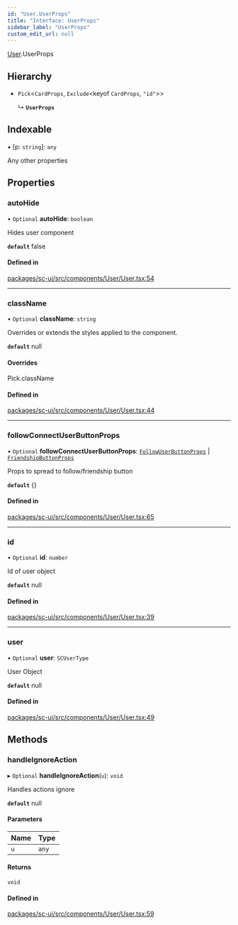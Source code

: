 ```yaml
---
id: "User.UserProps"
title: "Interface: UserProps"
sidebar_label: "UserProps"
custom_edit_url: null
---
```


[User](../modules/User).UserProps

## Hierarchy

- `Pick`<`CardProps`, `Exclude`<keyof `CardProps`, ``"id"``\>\>

  ↳ **`UserProps`**

## Indexable

▪ [p: `string`]: `any`

Any other properties

## Properties

### autoHide

• `Optional` **autoHide**: `boolean`

Hides user component

**`default`** false

#### Defined in

[packages/sc-ui/src/components/User/User.tsx:54](https://github.com/selfcommunity/community-ui/blob/009afd8/packages/sc-ui/src/components/User/User.tsx#L54)

___

### className

• `Optional` **className**: `string`

Overrides or extends the styles applied to the component.

**`default`** null

#### Overrides

Pick.className

#### Defined in

[packages/sc-ui/src/components/User/User.tsx:44](https://github.com/selfcommunity/community-ui/blob/009afd8/packages/sc-ui/src/components/User/User.tsx#L44)

___

### followConnectUserButtonProps

• `Optional` **followConnectUserButtonProps**: [`FollowUserButtonProps`](FollowUserButton.FollowUserButtonProps) \| [`FriendshipButtonProps`](FriendshipUserButton.FriendshipButtonProps)

Props to spread to follow/friendship button

**`default`** {}

#### Defined in

[packages/sc-ui/src/components/User/User.tsx:65](https://github.com/selfcommunity/community-ui/blob/009afd8/packages/sc-ui/src/components/User/User.tsx#L65)

___

### id

• `Optional` **id**: `number`

Id of user object

**`default`** null

#### Defined in

[packages/sc-ui/src/components/User/User.tsx:39](https://github.com/selfcommunity/community-ui/blob/009afd8/packages/sc-ui/src/components/User/User.tsx#L39)

___

### user

• `Optional` **user**: `SCUserType`

User Object

**`default`** null

#### Defined in

[packages/sc-ui/src/components/User/User.tsx:49](https://github.com/selfcommunity/community-ui/blob/009afd8/packages/sc-ui/src/components/User/User.tsx#L49)

## Methods

### handleIgnoreAction

▸ `Optional` **handleIgnoreAction**(`u`): `void`

Handles actions ignore

**`default`** null

#### Parameters

| Name | Type |
| :------ | :------ |
| `u` | `any` |

#### Returns

`void`

#### Defined in

[packages/sc-ui/src/components/User/User.tsx:59](https://github.com/selfcommunity/community-ui/blob/009afd8/packages/sc-ui/src/components/User/User.tsx#L59)
